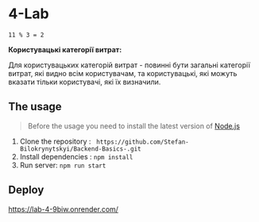# 4-Lab
```
11 % 3 = 2
```
**Користувацькі категорії витрат:**  

Для користувацьких категорій витрат - повинні бути загальні категорії витрат, які видно всім користувачам, та користувацькі, які можуть вказати тільки користувачі, які їх визначили.
## The usage
> Before the usage you need to install the latest version of [Node.js](https://nodejs.org/en/download/)
1. Clone the repository : ``` https://github.com/Stefan-Bilokrynytskyi/Backend-Basics-.git```
2. Install dependencies : ```npm install```
3. Run server: ```npm run start```
## Deploy 
https://lab-4-9biw.onrender.com/
